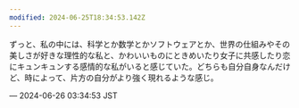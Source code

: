 ```yaml
---
modified: 2024-06-25T18:34:53.142Z
---
```


<p>ずっと、私の中には、科学とか数学とかソフトウェアとか、世界の仕組みやその美しさが好きな理性的な私と、かわいいものにときめいたり女子に共感したり恋にキュンキュンする感情的な私がいると感じていた。どちらも自分自身なんだけど、時によって、片方の自分がより強く現れるような感じ。</p>

&mdash; 2024-06-26 03:34:53 JST

<!-- Original URL: https://mastodon.social/@sakuramochi0/112678698558742050-->
